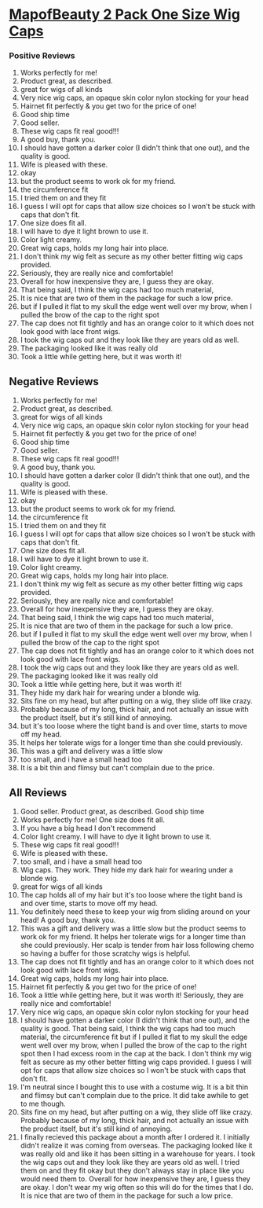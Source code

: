 # [MapofBeauty 2 Pack One Size Wig Caps](https://products.checkmycream.com/products/MapofBeauty-2-Pack-One-Size-Wig-Caps.html)

### Positive Reviews

<ol>
      <li>Works perfectly for me!</li>
      <li>Product great, as described.</li>
      <li>great for wigs of all kinds</li>
      <li>Very nice wig caps, an opaque skin color nylon stocking for your head</li>
      <li>Hairnet fit perfectly &amp; you get two for the price of one!</li>
      <li>Good ship time</li>
      <li>Good seller.</li>
      <li>These wig caps fit real good!!!</li>
      <li>A good buy, thank you.</li>
      <li>I should have gotten a darker color (I didn&#x27;t think that one out), and the quality is good.</li>
      <li>Wife is pleased with these.</li>
      <li>okay</li>
      <li>but the product seems to work ok for my friend.  </li>
      <li>the circumference fit</li>
      <li>I tried them on and they fit</li>
      <li>I guess I will opt for caps that allow size choices so I won&#x27;t be stuck with caps that don&#x27;t fit.</li>
      <li>One size does fit all.</li>
      <li>I will have to dye it light brown to use it.</li>
      <li>Color light creamy.</li>
      <li>Great wig caps, holds my long hair into place.</li>
      <li>I don&#x27;t think my wig felt as secure as my other better fitting wig caps provided.</li>
      <li>Seriously, they are really nice and comfortable!</li>
      <li>Overall for how inexpensive they are, I guess they are okay.  </li>
      <li>That being said, I think the wig caps had too much material,</li>
      <li>It is nice that are two of them in the package for such a low price.</li>
      <li>but if I pulled it flat to my skull the edge went well over my brow, when I pulled the brow of the cap to the right spot</li>
      <li>The cap does not fit tightly and has an orange color to it which does not look good with lace front wigs.</li>
      <li>I took the wig caps out and they look like they are years old as well.  </li>
      <li>The packaging looked like it was really old</li>
      <li>Took a little while getting here, but it was worth it!</li>
</ol>


<h2>Negative Reviews</h2>
<ol>
<li> Works perfectly for me!</li>
<li> Product great, as described.</li>
<li> great for wigs of all kinds</li>
<li> Very nice wig caps, an opaque skin color nylon stocking for your head</li>
<li> Hairnet fit perfectly &amp; you get two for the price of one!</li>
<li> Good ship time</li>
<li> Good seller.</li>
<li> These wig caps fit real good!!!</li>
<li> A good buy, thank you.</li>
<li> I should have gotten a darker color (I didn&#x27;t think that one out), and the quality is good.</li>
<li> Wife is pleased with these.</li>
<li> okay</li>
<li> but the product seems to work ok for my friend.  </li>
<li> the circumference fit</li>
<li> I tried them on and they fit</li>
<li> I guess I will opt for caps that allow size choices so I won&#x27;t be stuck with caps that don&#x27;t fit.</li>
<li> One size does fit all.</li>
<li> I will have to dye it light brown to use it.</li>
<li> Color light creamy.</li>
<li> Great wig caps, holds my long hair into place.</li>
<li> I don&#x27;t think my wig felt as secure as my other better fitting wig caps provided.</li>
<li> Seriously, they are really nice and comfortable!</li>
<li> Overall for how inexpensive they are, I guess they are okay.  </li>
<li> That being said, I think the wig caps had too much material,</li>
<li> It is nice that are two of them in the package for such a low price.</li>
<li> but if I pulled it flat to my skull the edge went well over my brow, when I pulled the brow of the cap to the right spot</li>
<li> The cap does not fit tightly and has an orange color to it which does not look good with lace front wigs.</li>
<li> I took the wig caps out and they look like they are years old as well.  </li>
<li> The packaging looked like it was really old</li>
<li> Took a little while getting here, but it was worth it!</li>
<li> They hide my dark hair for wearing under a blonde wig.</li>
<li> Sits fine on my head, but after putting on a wig, they slide off like crazy.</li>
<li> Probably because of my long, thick hair, and not actually an issue with the product itself, but it&#x27;s still kind of annoying.</li>
<li> but it&#x27;s too loose where the tight band is and over time, starts to move off my head.</li>
<li> It helps her tolerate wigs for a longer time than she could previously.  </li>
<li> This was a gift and delivery was a little slow</li>
<li> too small, and i have a small head too</li>
<li> It is a bit thin and flimsy but can&#x27;t complain due to the price.</li>
</ol>

<h2>All Reviews</h2>

<ol>
    <li> Good seller. Product great, as described. Good ship time</li>
    <li> Works perfectly for me! One size does fit all.</li>
    <li> If you have a big head I don&#x27;t recommend</li>
    <li> Color light creamy. I will have to dye it light brown to use it.</li>
    <li> These wig caps fit real good!!!</li>
    <li> Wife is pleased with these.</li>
    <li> too small, and i have a small head too</li>
    <li> Wig caps. They work. They hide my dark hair for wearing under a blonde wig.</li>
    <li> great for wigs of all kinds</li>
    <li> The cap holds all of my hair but it&#x27;s too loose where the tight band is and over time, starts to move off my head.</li>
    <li> You definitely need these to keep your wig from sliding around on your head! A good buy, thank you.</li>
    <li> This was a gift and delivery was a little slow but the product seems to work ok for my friend.  It helps her tolerate wigs for a longer time than she could previously.  Her scalp is tender from hair loss following chemo so having a buffer for those scratchy wigs is helpful.</li>
    <li> The cap does not fit tightly and has an orange color to it which does not look good with lace front wigs.</li>
    <li> Great wig caps, holds my long hair into place.</li>
    <li> Hairnet fit perfectly &amp; you get two for the price of one!</li>
    <li> Took a little while getting here, but it was worth it! Seriously, they are really nice and comfortable!</li>
    <li> Very nice wig caps, an opaque skin color nylon stocking for your head</li>
    <li> I should have gotten a darker color (I didn&#x27;t think that one out), and the quality is good. That being said, I think the wig caps had too much material, the circumference fit but if I pulled it flat to my skull the edge went well over my brow, when I pulled the brow of the cap to the right spot then I had excess room in the cap at the back. I don&#x27;t think my wig felt as secure as my other better fitting wig caps provided. I guess I will opt for caps that allow size choices so I won&#x27;t be stuck with caps that don&#x27;t fit.</li>
    <li> I&#x27;m neutral since I bought this to use with a costume wig. It is a bit thin and flimsy but can&#x27;t complain due to the price. It did take awhile to get to me though.</li>
    <li> Sits fine on my head, but after putting on a wig, they slide off like crazy. Probably because of my long, thick hair, and not actually an issue with the product itself, but it&#x27;s still kind of annoying.</li>
    <li> I finally recieved this package about a month after I ordered it.  I initially didn&#x27;t realize it was coming from overseas.  The packaging looked like it was really old and like it has been sitting in a warehouse for years.  I took the wig caps out and they look like they are years old as well.  I tried them on and they fit okay but they don&#x27;t always stay in place like you would need them to.  Overall for how inexpensive they are, I guess they are okay.  I don&#x27;t wear my wig often so this will do for the times that I do.  It is nice that are two of them in the package for such a low price.</li>
</ol>




